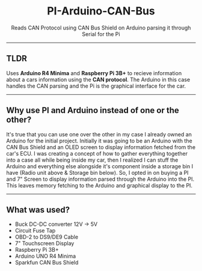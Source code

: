 <h1 align="center">PI-Arduino-CAN-Bus</h1>
<p align="center">Reads CAN Protocol using CAN Bus Shield on Arduino parsing it through Serial for the Pi</p>

---
## TLDR
Uses **Arduino R4 Minima** and **Raspberry Pi 3B+** to recieve information about a cars information using the **CAN protocol**. The Arduino in this case handles the CAN parsing and the Pi is the graphical interface for the car.

---

## Why use PI and Arduino instead of one or the other?
It's true that you can use one over the other in my case I already owned an Arduino for the initial project. Initially it was going to be an Arduino with the CAN Bus Shield and an OLED screen to display information fetched from the car's ECU. I was creating a concept of how to gather everything together into a case all while being inside my car, then I realized I can stuff the Arduino and everything else alongside it's component inside a storage bin I have (Radio unit above & Storage bin below). So, I opted in on buying a PI and 7" Screen to display information parsed through the Arduino into the PI. This leaves memory fetching to the Arduino and graphical display to the PI.

---
## What was used?
- Buck DC-DC converter 12V → 5V
- Circuit Fuse Tap
- OBD-2 to DS9/DE9 Cable
- 7" Touchscreen Display
- Raspberry Pi 3B+
- Arduino UNO R4 Minima
- Sparkfun CAN Bus Shield
